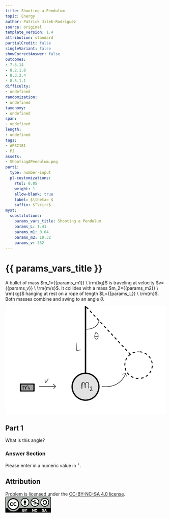```yaml
---
title: Shooting a Pendulum
topic: Energy
author: Patrick Jilek-Rodriguez
source: original
template_version: 1.4
attribution: standard
partialCredit: false
singleVariant: false
showCorrectAnswer: false
outcomes:
- 7.5.14
- 8.2.1.0
- 8.3.2.4
- 8.5.1.1
difficulty:
- undefined
randomization:
- undefined
taxonomy:
- undefined
span:
- undefined
length:
- undefined
tags:
- APSC181
- PJ
assets:
- ShootingAPendulum.png
part1:
  type: number-input
  pl-customizations:
    rtol: 0.05
    weight: 1
    allow-blank: true
    label: $\theta= $
    suffix: $^\circ$
myst:
  substitutions:
    params_vars_title: Shooting a Pendulum
    params_L: 1.41
    params_m1: 0.04
    params_m2: 10.32
    params_v: 352
---
```

# {{ params_vars_title }}
A bullet of mass $m_1={{params_m1}} \ \rm{kg}$ is traveling at velocity $v={{params_v}} \ \rm{m/s}$.
It collides with a mass $m_2={{params_m2}} \ \rm{kg}$ hanging at rest on a rope of length $L={{params_L}} \ \rm{m}$.
Both masses combine and swing to an angle $\theta$.

<img src="ShootingAPendulum.png" width=600 alt="A bullet of mass m1 moving towards a ball of mass m2 hanging on a rope of length L. It swings to an angle theta." >

## Part 1

What is this angle?

### Answer Section

Please enter in a numeric value in $^\circ$.

## Attribution

Problem is licensed under the [CC-BY-NC-SA 4.0 license](https://creativecommons.org/licenses/by-nc-sa/4.0/).<br> ![The Creative Commons 4.0 license requiring attribution-BY, non-commercial-NC, and share-alike-SA license.](https://raw.githubusercontent.com/firasm/bits/master/by-nc-sa.png)